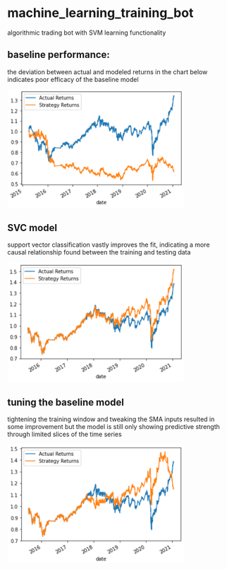 # machine_learning_training_bot
algorithmic trading bot with SVM learning functionality


## baseline performance:
the deviation between actual and modeled returns in the chart below indicates poor efficacy of the baseline model

<img src="baseline_model.png" width="400"/>


## SVC model
support vector classification vastly improves the fit, indicating a more causal relationship found between the training and testing data

<img src="svc_model.PNG" width="400"/>


## tuning the baseline model
tightening the training window and tweaking the SMA inputs resulted in some improvement but the model is still only showing predictive strength through limited slices of the time series

<img src="tuning_baseline_model.PNG" width="400"/>
